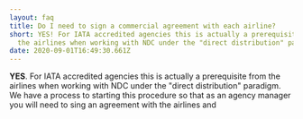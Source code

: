 ```yaml
---
layout: faq
title: Do I need to sign a commercial agreement with each airline?
short: YES! For IATA accredited agencies this is actually a prerequisite from
  the airlines when working with NDC under the "direct distribution" paradigm.
date: 2020-09-01T16:49:30.661Z
---
```

**YES**. For IATA accredited agencies this is actually a prerequisite from the airlines when working with NDC under the "direct distribution" paradigm.
We have a process to starting this procedure so that as an agency manager you will need to sing an agreement with the airlines and